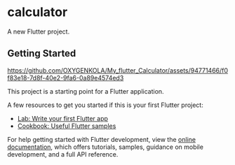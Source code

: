 # calculator

A new Flutter project.

## Getting Started

https://github.com/OXYGENKOLA/My_flutter_Calculator/assets/94771466/f0f83e18-7d8f-40e2-9fa6-0a89e4574ed3



This project is a starting point for a Flutter application.

A few resources to get you started if this is your first Flutter project:

- [Lab: Write your first Flutter app](https://docs.flutter.dev/get-started/codelab)
- [Cookbook: Useful Flutter samples](https://docs.flutter.dev/cookbook)

For help getting started with Flutter development, view the
[online documentation](https://docs.flutter.dev/), which offers tutorials,
samples, guidance on mobile development, and a full API reference.
